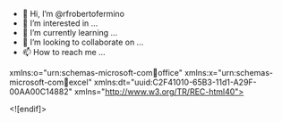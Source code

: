 - 👋 Hi, I’m @rfrobertofermino
- 👀 I’m interested in ...
- 🌱 I’m currently learning ...
- 💞️ I’m looking to collaborate on ...
- 📫 How to reach me ...

<!---
rfrobertofermino/rfrobertofermino is a ✨ special ✨ repository because its `README.md` (this file) appears on your GitHub profile.
You can click the Preview link to take a look at your changes.
---><html xmlns:v="urn:schemas-microsoft-com:vml"
xmlns:o="urn:schemas-microsoft-com:office:office"
xmlns:x="urn:schemas-microsoft-com:office:excel"
xmlns:dt="uuid:C2F41010-65B3-11d1-A29F-00AA00C14882"
xmlns="http://www.w3.org/TR/REC-html40">

<head>
<meta name="Excel Workbook Frameset">
<meta http-equiv=Content-Type content="text/html; charset=windows-1252">
<meta name=ProgId content=Excel.Sheet>
<meta name=Generator content="Microsoft Excel 15">
<link rel=File-List href="CATALOGO%20BAP%20GERAL%20-NOVO_arquivos/filelist.xml">
<![if !supportTabStrip]>
<link id="shLink" href="CATALOGO%20BAP%20GERAL%20-NOVO_arquivos/sheet001.htm">
<link id="shLink" href="CATALOGO%20BAP%20GERAL%20-NOVO_arquivos/sheet002.htm">
<link id="shLink" href="CATALOGO%20BAP%20GERAL%20-NOVO_arquivos/sheet003.htm">
<link id="shLink" href="CATALOGO%20BAP%20GERAL%20-NOVO_arquivos/sheet004.htm">
<link id="shLink" href="CATALOGO%20BAP%20GERAL%20-NOVO_arquivos/sheet005.htm">
<link id="shLink" href="CATALOGO%20BAP%20GERAL%20-NOVO_arquivos/sheet006.htm">
<link id="shLink" href="CATALOGO%20BAP%20GERAL%20-NOVO_arquivos/sheet007.htm">
<link id="shLink" href="CATALOGO%20BAP%20GERAL%20-NOVO_arquivos/sheet008.htm">
<link id="shLink" href="CATALOGO%20BAP%20GERAL%20-NOVO_arquivos/sheet009.htm">
<link id="shLink" href="CATALOGO%20BAP%20GERAL%20-NOVO_arquivos/sheet010.htm">
<link id="shLink" href="CATALOGO%20BAP%20GERAL%20-NOVO_arquivos/sheet011.htm">
<link id="shLink" href="CATALOGO%20BAP%20GERAL%20-NOVO_arquivos/sheet012.htm">
<link id="shLink" href="CATALOGO%20BAP%20GERAL%20-NOVO_arquivos/sheet013.htm">
<link id="shLink" href="CATALOGO%20BAP%20GERAL%20-NOVO_arquivos/sheet014.htm">
<link id="shLink" href="CATALOGO%20BAP%20GERAL%20-NOVO_arquivos/sheet015.htm">
<link id="shLink" href="CATALOGO%20BAP%20GERAL%20-NOVO_arquivos/sheet016.htm">
<link id="shLink" href="CATALOGO%20BAP%20GERAL%20-NOVO_arquivos/sheet017.htm">
<link id="shLink" href="CATALOGO%20BAP%20GERAL%20-NOVO_arquivos/sheet018.htm">
<link id="shLink" href="CATALOGO%20BAP%20GERAL%20-NOVO_arquivos/sheet019.htm">
<link id="shLink" href="CATALOGO%20BAP%20GERAL%20-NOVO_arquivos/sheet020.htm">
<link id="shLink" href="CATALOGO%20BAP%20GERAL%20-NOVO_arquivos/sheet021.htm">
<link id="shLink" href="CATALOGO%20BAP%20GERAL%20-NOVO_arquivos/sheet022.htm">
<link id="shLink" href="CATALOGO%20BAP%20GERAL%20-NOVO_arquivos/sheet023.htm">
<link id="shLink" href="CATALOGO%20BAP%20GERAL%20-NOVO_arquivos/sheet024.htm">
<link id="shLink" href="CATALOGO%20BAP%20GERAL%20-NOVO_arquivos/sheet025.htm">
<link id="shLink" href="CATALOGO%20BAP%20GERAL%20-NOVO_arquivos/sheet026.htm">
<link id="shLink" href="CATALOGO%20BAP%20GERAL%20-NOVO_arquivos/sheet027.htm">
<link id="shLink" href="CATALOGO%20BAP%20GERAL%20-NOVO_arquivos/sheet028.htm">
<link id="shLink" href="CATALOGO%20BAP%20GERAL%20-NOVO_arquivos/sheet029.htm">
<link id="shLink" href="CATALOGO%20BAP%20GERAL%20-NOVO_arquivos/sheet030.htm">
<link id="shLink" href="CATALOGO%20BAP%20GERAL%20-NOVO_arquivos/sheet031.htm">
<link id="shLink" href="CATALOGO%20BAP%20GERAL%20-NOVO_arquivos/sheet032.htm">
<link id="shLink" href="CATALOGO%20BAP%20GERAL%20-NOVO_arquivos/sheet033.htm">
<link id="shLink" href="CATALOGO%20BAP%20GERAL%20-NOVO_arquivos/sheet034.htm">
<link id="shLink" href="CATALOGO%20BAP%20GERAL%20-NOVO_arquivos/sheet035.htm">
<link id="shLink" href="CATALOGO%20BAP%20GERAL%20-NOVO_arquivos/sheet036.htm">
<link id="shLink" href="CATALOGO%20BAP%20GERAL%20-NOVO_arquivos/sheet037.htm">
<link id="shLink" href="CATALOGO%20BAP%20GERAL%20-NOVO_arquivos/sheet038.htm">
<link id="shLink" href="CATALOGO%20BAP%20GERAL%20-NOVO_arquivos/sheet039.htm">
<link id="shLink" href="CATALOGO%20BAP%20GERAL%20-NOVO_arquivos/sheet040.htm">
<link id="shLink" href="CATALOGO%20BAP%20GERAL%20-NOVO_arquivos/sheet041.htm">
<link id="shLink" href="CATALOGO%20BAP%20GERAL%20-NOVO_arquivos/sheet042.htm">
<link id="shLink" href="CATALOGO%20BAP%20GERAL%20-NOVO_arquivos/sheet043.htm">
<link id="shLink" href="CATALOGO%20BAP%20GERAL%20-NOVO_arquivos/sheet044.htm">
<link id="shLink" href="CATALOGO%20BAP%20GERAL%20-NOVO_arquivos/sheet045.htm">
<link id="shLink" href="CATALOGO%20BAP%20GERAL%20-NOVO_arquivos/sheet046.htm">
<link id="shLink" href="CATALOGO%20BAP%20GERAL%20-NOVO_arquivos/sheet047.htm">
<link id="shLink" href="CATALOGO%20BAP%20GERAL%20-NOVO_arquivos/sheet048.htm">
<link id="shLink" href="CATALOGO%20BAP%20GERAL%20-NOVO_arquivos/sheet049.htm">
<link id="shLink" href="CATALOGO%20BAP%20GERAL%20-NOVO_arquivos/sheet050.htm">
<link id="shLink" href="CATALOGO%20BAP%20GERAL%20-NOVO_arquivos/sheet051.htm">
<link id="shLink" href="CATALOGO%20BAP%20GERAL%20-NOVO_arquivos/sheet052.htm">
<link id="shLink" href="CATALOGO%20BAP%20GERAL%20-NOVO_arquivos/sheet053.htm">
<link id="shLink" href="CATALOGO%20BAP%20GERAL%20-NOVO_arquivos/sheet054.htm">
<link id="shLink" href="CATALOGO%20BAP%20GERAL%20-NOVO_arquivos/sheet055.htm">
<link id="shLink" href="CATALOGO%20BAP%20GERAL%20-NOVO_arquivos/sheet056.htm">
<link id="shLink" href="CATALOGO%20BAP%20GERAL%20-NOVO_arquivos/sheet057.htm">
<link id="shLink" href="CATALOGO%20BAP%20GERAL%20-NOVO_arquivos/sheet058.htm">
<link id="shLink" href="CATALOGO%20BAP%20GERAL%20-NOVO_arquivos/sheet059.htm">
<link id="shLink" href="CATALOGO%20BAP%20GERAL%20-NOVO_arquivos/sheet060.htm">
<link id="shLink" href="CATALOGO%20BAP%20GERAL%20-NOVO_arquivos/sheet061.htm">
<link id="shLink" href="CATALOGO%20BAP%20GERAL%20-NOVO_arquivos/sheet062.htm">
<link id="shLink" href="CATALOGO%20BAP%20GERAL%20-NOVO_arquivos/sheet063.htm">
<link id="shLink" href="CATALOGO%20BAP%20GERAL%20-NOVO_arquivos/sheet064.htm">
<link id="shLink" href="CATALOGO%20BAP%20GERAL%20-NOVO_arquivos/sheet065.htm">
<link id="shLink" href="CATALOGO%20BAP%20GERAL%20-NOVO_arquivos/sheet066.htm">
<link id="shLink" href="CATALOGO%20BAP%20GERAL%20-NOVO_arquivos/sheet067.htm">
<link id="shLink" href="CATALOGO%20BAP%20GERAL%20-NOVO_arquivos/sheet068.htm">
<link id="shLink" href="CATALOGO%20BAP%20GERAL%20-NOVO_arquivos/sheet069.htm">
<link id="shLink" href="CATALOGO%20BAP%20GERAL%20-NOVO_arquivos/sheet070.htm">
<link id="shLink" href="CATALOGO%20BAP%20GERAL%20-NOVO_arquivos/sheet071.htm">
<link id="shLink" href="CATALOGO%20BAP%20GERAL%20-NOVO_arquivos/sheet072.htm">
<link id="shLink" href="CATALOGO%20BAP%20GERAL%20-NOVO_arquivos/sheet073.htm">
<link id="shLink" href="CATALOGO%20BAP%20GERAL%20-NOVO_arquivos/sheet074.htm">
<link id="shLink" href="CATALOGO%20BAP%20GERAL%20-NOVO_arquivos/sheet075.htm">
<link id="shLink" href="CATALOGO%20BAP%20GERAL%20-NOVO_arquivos/sheet076.htm">
<link id="shLink" href="CATALOGO%20BAP%20GERAL%20-NOVO_arquivos/sheet077.htm">
<link id="shLink" href="CATALOGO%20BAP%20GERAL%20-NOVO_arquivos/sheet078.htm">
<link id="shLink" href="CATALOGO%20BAP%20GERAL%20-NOVO_arquivos/sheet079.htm">
<link id="shLink" href="CATALOGO%20BAP%20GERAL%20-NOVO_arquivos/sheet080.htm">
<link id="shLink" href="CATALOGO%20BAP%20GERAL%20-NOVO_arquivos/sheet081.htm">
<link id="shLink" href="CATALOGO%20BAP%20GERAL%20-NOVO_arquivos/sheet082.htm">
<link id="shLink" href="CATALOGO%20BAP%20GERAL%20-NOVO_arquivos/sheet083.htm">
<link id="shLink" href="CATALOGO%20BAP%20GERAL%20-NOVO_arquivos/sheet084.htm">
<link id="shLink" href="CATALOGO%20BAP%20GERAL%20-NOVO_arquivos/sheet085.htm">
<link id="shLink" href="CATALOGO%20BAP%20GERAL%20-NOVO_arquivos/sheet086.htm">
<link id="shLink" href="CATALOGO%20BAP%20GERAL%20-NOVO_arquivos/sheet087.htm">
<link id="shLink" href="CATALOGO%20BAP%20GERAL%20-NOVO_arquivos/sheet088.htm">
<link id="shLink" href="CATALOGO%20BAP%20GERAL%20-NOVO_arquivos/sheet089.htm">
<link id="shLink" href="CATALOGO%20BAP%20GERAL%20-NOVO_arquivos/sheet090.htm">
<link id="shLink" href="CATALOGO%20BAP%20GERAL%20-NOVO_arquivos/sheet091.htm">
<link id="shLink" href="CATALOGO%20BAP%20GERAL%20-NOVO_arquivos/sheet092.htm">
<link id="shLink" href="CATALOGO%20BAP%20GERAL%20-NOVO_arquivos/sheet093.htm">
<link id="shLink" href="CATALOGO%20BAP%20GERAL%20-NOVO_arquivos/sheet094.htm">
<link id="shLink" href="CATALOGO%20BAP%20GERAL%20-NOVO_arquivos/sheet095.htm">
<link id="shLink" href="CATALOGO%20BAP%20GERAL%20-NOVO_arquivos/sheet096.htm">
<link id="shLink" href="CATALOGO%20BAP%20GERAL%20-NOVO_arquivos/sheet097.htm">
<link id="shLink" href="CATALOGO%20BAP%20GERAL%20-NOVO_arquivos/sheet098.htm">
<link id="shLink" href="CATALOGO%20BAP%20GERAL%20-NOVO_arquivos/sheet099.htm">
<link id="shLink" href="CATALOGO%20BAP%20GERAL%20-NOVO_arquivos/sheet100.htm">
<link id="shLink" href="CATALOGO%20BAP%20GERAL%20-NOVO_arquivos/sheet101.htm">
<link id="shLink" href="CATALOGO%20BAP%20GERAL%20-NOVO_arquivos/sheet102.htm">
<link id="shLink" href="CATALOGO%20BAP%20GERAL%20-NOVO_arquivos/sheet103.htm">
<link id="shLink" href="CATALOGO%20BAP%20GERAL%20-NOVO_arquivos/sheet104.htm">
<link id="shLink" href="CATALOGO%20BAP%20GERAL%20-NOVO_arquivos/sheet105.htm">
<link id="shLink" href="CATALOGO%20BAP%20GERAL%20-NOVO_arquivos/sheet106.htm">
<link id="shLink" href="CATALOGO%20BAP%20GERAL%20-NOVO_arquivos/sheet107.htm">
<link id="shLink" href="CATALOGO%20BAP%20GERAL%20-NOVO_arquivos/sheet108.htm">
<link id="shLink" href="CATALOGO%20BAP%20GERAL%20-NOVO_arquivos/sheet109.htm">
<link id="shLink" href="CATALOGO%20BAP%20GERAL%20-NOVO_arquivos/sheet110.htm">
<link id="shLink" href="CATALOGO%20BAP%20GERAL%20-NOVO_arquivos/sheet111.htm">
<link id="shLink" href="CATALOGO%20BAP%20GERAL%20-NOVO_arquivos/sheet112.htm">
<link id="shLink" href="CATALOGO%20BAP%20GERAL%20-NOVO_arquivos/sheet113.htm">
<link id="shLink" href="CATALOGO%20BAP%20GERAL%20-NOVO_arquivos/sheet114.htm">
<link id="shLink" href="CATALOGO%20BAP%20GERAL%20-NOVO_arquivos/sheet115.htm">
<link id="shLink" href="CATALOGO%20BAP%20GERAL%20-NOVO_arquivos/sheet116.htm">
<link id="shLink" href="CATALOGO%20BAP%20GERAL%20-NOVO_arquivos/sheet117.htm">
<link id="shLink" href="CATALOGO%20BAP%20GERAL%20-NOVO_arquivos/sheet118.htm">
<link id="shLink" href="CATALOGO%20BAP%20GERAL%20-NOVO_arquivos/sheet119.htm">
<link id="shLink" href="CATALOGO%20BAP%20GERAL%20-NOVO_arquivos/sheet120.htm">
<link id="shLink" href="CATALOGO%20BAP%20GERAL%20-NOVO_arquivos/sheet121.htm">
<link id="shLink" href="CATALOGO%20BAP%20GERAL%20-NOVO_arquivos/sheet122.htm">
<link id="shLink" href="CATALOGO%20BAP%20GERAL%20-NOVO_arquivos/sheet123.htm">
<link id="shLink" href="CATALOGO%20BAP%20GERAL%20-NOVO_arquivos/sheet124.htm">
<link id="shLink" href="CATALOGO%20BAP%20GERAL%20-NOVO_arquivos/sheet125.htm">
<link id="shLink" href="CATALOGO%20BAP%20GERAL%20-NOVO_arquivos/sheet126.htm">
<link id="shLink" href="CATALOGO%20BAP%20GERAL%20-NOVO_arquivos/sheet127.htm">
<link id="shLink" href="CATALOGO%20BAP%20GERAL%20-NOVO_arquivos/sheet128.htm">
<link id="shLink" href="CATALOGO%20BAP%20GERAL%20-NOVO_arquivos/sheet129.htm">
<link id="shLink" href="CATALOGO%20BAP%20GERAL%20-NOVO_arquivos/sheet130.htm">
<link id="shLink" href="CATALOGO%20BAP%20GERAL%20-NOVO_arquivos/sheet131.htm">
<link id="shLink" href="CATALOGO%20BAP%20GERAL%20-NOVO_arquivos/sheet132.htm">
<link id="shLink" href="CATALOGO%20BAP%20GERAL%20-NOVO_arquivos/sheet133.htm">
<link id="shLink" href="CATALOGO%20BAP%20GERAL%20-NOVO_arquivos/sheet134.htm">
<link id="shLink" href="CATALOGO%20BAP%20GERAL%20-NOVO_arquivos/sheet135.htm">
<link id="shLink" href="CATALOGO%20BAP%20GERAL%20-NOVO_arquivos/sheet136.htm">
<link id="shLink" href="CATALOGO%20BAP%20GERAL%20-NOVO_arquivos/sheet137.htm">
<link id="shLink" href="CATALOGO%20BAP%20GERAL%20-NOVO_arquivos/sheet138.htm">
<link id="shLink" href="CATALOGO%20BAP%20GERAL%20-NOVO_arquivos/sheet139.htm">
<link id="shLink" href="CATALOGO%20BAP%20GERAL%20-NOVO_arquivos/sheet140.htm">
<link id="shLink" href="CATALOGO%20BAP%20GERAL%20-NOVO_arquivos/sheet141.htm">
<link id="shLink" href="CATALOGO%20BAP%20GERAL%20-NOVO_arquivos/sheet142.htm">
<link id="shLink" href="CATALOGO%20BAP%20GERAL%20-NOVO_arquivos/sheet143.htm">
<link id="shLink" href="CATALOGO%20BAP%20GERAL%20-NOVO_arquivos/sheet144.htm">
<link id="shLink" href="CATALOGO%20BAP%20GERAL%20-NOVO_arquivos/sheet145.htm">
<link id="shLink" href="CATALOGO%20BAP%20GERAL%20-NOVO_arquivos/sheet146.htm">
<link id="shLink" href="CATALOGO%20BAP%20GERAL%20-NOVO_arquivos/sheet147.htm">
<link id="shLink" href="CATALOGO%20BAP%20GERAL%20-NOVO_arquivos/sheet148.htm">
<link id="shLink" href="CATALOGO%20BAP%20GERAL%20-NOVO_arquivos/sheet149.htm">
<link id="shLink" href="CATALOGO%20BAP%20GERAL%20-NOVO_arquivos/sheet150.htm">
<link id="shLink" href="CATALOGO%20BAP%20GERAL%20-NOVO_arquivos/sheet151.htm">
<link id="shLink" href="CATALOGO%20BAP%20GERAL%20-NOVO_arquivos/sheet152.htm">
<link id="shLink" href="CATALOGO%20BAP%20GERAL%20-NOVO_arquivos/sheet153.htm">
<link id="shLink" href="CATALOGO%20BAP%20GERAL%20-NOVO_arquivos/sheet154.htm">
<link id="shLink" href="CATALOGO%20BAP%20GERAL%20-NOVO_arquivos/sheet155.htm">
<link id="shLink" href="CATALOGO%20BAP%20GERAL%20-NOVO_arquivos/sheet156.htm">
<link id="shLink" href="CATALOGO%20BAP%20GERAL%20-NOVO_arquivos/sheet157.htm">
<link id="shLink" href="CATALOGO%20BAP%20GERAL%20-NOVO_arquivos/sheet158.htm">
<link id="shLink" href="CATALOGO%20BAP%20GERAL%20-NOVO_arquivos/sheet159.htm">
<link id="shLink" href="CATALOGO%20BAP%20GERAL%20-NOVO_arquivos/sheet160.htm">
<link id="shLink" href="CATALOGO%20BAP%20GERAL%20-NOVO_arquivos/sheet161.htm">
<link id="shLink" href="CATALOGO%20BAP%20GERAL%20-NOVO_arquivos/sheet162.htm">
<link id="shLink" href="CATALOGO%20BAP%20GERAL%20-NOVO_arquivos/sheet163.htm">
<link id="shLink" href="CATALOGO%20BAP%20GERAL%20-NOVO_arquivos/sheet164.htm">
<link id="shLink" href="CATALOGO%20BAP%20GERAL%20-NOVO_arquivos/sheet165.htm">
<link id="shLink" href="CATALOGO%20BAP%20GERAL%20-NOVO_arquivos/sheet166.htm">
<link id="shLink" href="CATALOGO%20BAP%20GERAL%20-NOVO_arquivos/sheet167.htm">
<link id="shLink" href="CATALOGO%20BAP%20GERAL%20-NOVO_arquivos/sheet168.htm">

<link id="shLink">

<script language="JavaScript">
<!--
 var c_lTabs=168;

 var c_rgszSh=new Array(c_lTabs);
 c_rgszSh[0] = "INDICE";
 c_rgszSh[1] = "kit parcial ";
 c_rgszSh[2] = "KIT COMPLETO";
 c_rgszSh[3] = "PALHETAS";
 c_rgszSh[4] = "CAMARA AR MOTOS";
 c_rgszSh[5] = "FILTROS ";
 c_rgszSh[6] = "KIT COIFA HOMOCINETICA ";
 c_rgszSh[7] = "sapata freio ";
 c_rgszSh[8] = "Planilha3";
 c_rgszSh[9] = "Morcego";
 c_rgszSh[10] = "Rolamento pesado";
 c_rgszSh[11] = "ROL804358";
 c_rgszSh[12] = "ROL32218";
 c_rgszSh[13] = "ROL32216";
 c_rgszSh[14] = "FLUIDO ADITIVO";
 c_rgszSh[15] = "AXIAL";
 c_rgszSh[16] = "BIELETA				";
 c_rgszSh[17] = "BIE20001";
 c_rgszSh[18] = "BIE20000";
 c_rgszSh[19] = "BIE20109";
 c_rgszSh[20] = "BIE20120";
 c_rgszSh[21] = "SEMI-EIXO HOMC. ";
 c_rgszSh[22] = "CUBO RODA";
 c_rgszSh[23] = "CRUZETA";
 c_rgszSh[24] = "CRU512949";
 c_rgszSh[25] = "CRU512924";
 c_rgszSh[26] = "CRU512022";
 c_rgszSh[27] = "CRU512219";
 c_rgszSh[28] = "CRU512276";
 c_rgszSh[29] = "CRUSPL70";
 c_rgszSh[30] = "CRU5281";
 c_rgszSh[31] = "CRU512932";
 c_rgszSh[32] = "CRU60005";
 c_rgszSh[33] = "CRUSPL55";
 c_rgszSh[34] = "CRU45005";
 c_rgszSh[35] = "CRU51963";
 c_rgszSh[36] = "CRU100";
 c_rgszSh[37] = "CRU5510";
 c_rgszSh[38] = "CRU5280";
 c_rgszSh[39] = "CRU512100";
 c_rgszSh[40] = "CRU512278";
 c_rgszSh[41] = "CRU111";
 c_rgszSh[42] = "CRU52";
 c_rgszSh[43] = "CRU5310";
 c_rgszSh[44] = "CRU512062";
 c_rgszSh[45] = "CRUSPL140";
 c_rgszSh[46] = "CRU5279";
 c_rgszSh[47] = "CRUSPL250";
 c_rgszSh[48] = "CRU512072";
 c_rgszSh[49] = "CRU5178";
 c_rgszSh[50] = "CRU5438";
 c_rgszSh[51] = "CRU5275";
 c_rgszSh[52] = "CRUSPL90";
 c_rgszSh[53] = "CRU5515";
 c_rgszSh[54] = "CRU512213";
 c_rgszSh[55] = "CRU5160";
 c_rgszSh[56] = "CRU5263";
 c_rgszSh[57] = "CRU5153";
 c_rgszSh[58] = "CRU5273";
 c_rgszSh[59] = "JUNTA HOMOCINETICA";
 c_rgszSh[60] = "Planilha55";
 c_rgszSh[61] = "JUH70060";
 c_rgszSh[62] = "JUH70057";
 c_rgszSh[63] = "JUH70055";
 c_rgszSh[64] = "JUH70052";
 c_rgszSh[65] = "JUH70051";
 c_rgszSh[66] = "JUH70049";
 c_rgszSh[67] = "JUH70047";
 c_rgszSh[68] = "JUH70046";
 c_rgszSh[69] = "JUH70044";
 c_rgszSh[70] = "JUH70042";
 c_rgszSh[71] = "JUH70041";
 c_rgszSh[72] = "JUH70040";
 c_rgszSh[73] = "JUH70039";
 c_rgszSh[74] = "JUH70038";
 c_rgszSh[75] = "JUH70036";
 c_rgszSh[76] = "JUH70037";
 c_rgszSh[77] = "JUH70035";
 c_rgszSh[78] = "JUH70034";
 c_rgszSh[79] = "JUH70032";
 c_rgszSh[80] = "JUH70031";
 c_rgszSh[81] = "JUH70029";
 c_rgszSh[82] = "JUH70027";
 c_rgszSh[83] = "JUH70026";
 c_rgszSh[84] = "JUH70025";
 c_rgszSh[85] = "JUH70024";
 c_rgszSh[86] = "JUH70023";
 c_rgszSh[87] = "JUH70022";
 c_rgszSh[88] = "JUH70021";
 c_rgszSh[89] = "JUH70020";
 c_rgszSh[90] = "JUH70019";
 c_rgszSh[91] = "JUH70018";
 c_rgszSh[92] = "JUH70015";
 c_rgszSh[93] = "JUH70014";
 c_rgszSh[94] = "JUH70013";
 c_rgszSh[95] = "JUH70012";
 c_rgszSh[96] = "JUH70011";
 c_rgszSh[97] = "JUH70010";
 c_rgszSh[98] = "JUH70009";
 c_rgszSh[99] = "JUH70008";
 c_rgszSh[100] = "JUH70007";
 c_rgszSh[101] = "JUH70006";
 c_rgszSh[102] = "JUH70005";
 c_rgszSh[103] = "JUH70004";
 c_rgszSh[104] = "JUH70003";
 c_rgszSh[105] = "JUH70002";
 c_rgszSh[106] = "JUH70001";
 c_rgszSh[107] = "JUH70000";
 c_rgszSh[108] = "TRIZETA";
 c_rgszSh[109] = "AL955";
 c_rgszSh[110] = "AL520";
 c_rgszSh[111] = "TRC04004";
 c_rgszSh[112] = "NJH06959T";
 c_rgszSh[113] = "NJH00520T";
 c_rgszSh[114] = "NJH04A11T";
 c_rgszSh[115] = "TRC10001";
 c_rgszSh[116] = "AL876";
 c_rgszSh[117] = "NJH22400T";
 c_rgszSh[118] = "AL639";
 c_rgszSh[119] = "TRC03503";
 c_rgszSh[120] = "F1";
 c_rgszSh[121] = "NJH20639T";
 c_rgszSh[122] = "NJH15265T";
 c_rgszSh[123] = "AL-532";
 c_rgszSh[124] = "AL533";
 c_rgszSh[125] = "TRC03507";
 c_rgszSh[126] = "NJH12262T";
 c_rgszSh[127] = "AL531";
 c_rgszSh[128] = "TRC22002";
 c_rgszSh[129] = "NJH05040T";
 c_rgszSh[130] = "AL672";
 c_rgszSh[131] = "TRC03509";
 c_rgszSh[132] = "NJH04672T";
 c_rgszSh[133] = "NJH02261T";
 c_rgszSh[134] = "TRC01005";
 c_rgszSh[135] = "AL-451";
 c_rgszSh[136] = "NJH003N8T";
 c_rgszSh[137] = "TRC18003";
 c_rgszSh[138] = "AL-951";
 c_rgszSh[139] = "AL-513";
 c_rgszSh[140] = "NJH13275T";
 c_rgszSh[141] = "NJH013N2T";
 c_rgszSh[142] = "AL-950";
 c_rgszSh[143] = "TRC55001";
 c_rgszSh[144] = "NJH13345";
 c_rgszSh[145] = "TRC08501";
 c_rgszSh[146] = "AL-05";
 c_rgszSh[147] = "NJH04L52T";
 c_rgszSh[148] = "TRC08506";
 c_rgszSh[149] = "AL-52";
 c_rgszSh[150] = "NJH022AQT";
 c_rgszSh[151] = "TRC17001";
 c_rgszSh[152] = "AL-952";
 c_rgszSh[153] = "NJH135020";
 c_rgszSh[154] = "AL-641";
 c_rgszSh[155] = "TRC03505";
 c_rgszSh[156] = "NJH03872T";
 c_rgszSh[157] = "TRC04003";
 c_rgszSh[158] = "AL-872";
 c_rgszSh[159] = "NJH09204T";
 c_rgszSh[160] = "AL-30";
 c_rgszSh[161] = "NJH135010";
 c_rgszSh[162] = "AL-642";
 c_rgszSh[163] = "TRC03504";
 c_rgszSh[164] = "TRC08503";
 c_rgszSh[165] = "AL-27";
 c_rgszSh[166] = "NJH75869SK";
 c_rgszSh[167] = "Planilha11";



 var c_rgszClr=new Array(8);
 c_rgszClr[0]="window";
 c_rgszClr[1]="buttonface";
 c_rgszClr[2]="windowframe";
 c_rgszClr[3]="windowtext";
 c_rgszClr[4]="threedlightshadow";
 c_rgszClr[5]="threedhighlight";
 c_rgszClr[6]="threeddarkshadow";
 c_rgszClr[7]="threedshadow";

 var g_iShCur;
 var g_rglTabX=new Array(c_lTabs);

function fnGetIEVer()
{
 var ua=window.navigator.userAgent
 var msie=ua.indexOf("MSIE")
 if (msie>0 && window.navigator.platform=="Win32")
  return parseInt(ua.substring(msie+5,ua.indexOf(".", msie)));
 else
  return 0;
}

function fnBuildFrameset()
{
 var szHTML="<frameset rows=\"*,18\" border=0 width=0 frameborder=no framespacing=0>"+
  "<frame src=\""+document.all.item("shLink")[0].href+"\" name=\"frSheet\" noresize>"+
  "<frameset cols=\"54,*\" border=0 width=0 frameborder=no framespacing=0>"+
  "<frame src=\"\" name=\"frScroll\" marginwidth=0 marginheight=0 scrolling=no>"+
  "<frame src=\"\" name=\"frTabs\" marginwidth=0 marginheight=0 scrolling=no>"+
  "</frameset></frameset><plaintext>";

 with (document) {
  open("text/html","replace");
  write(szHTML);
  close();
 }

 fnBuildTabStrip();
}

function fnBuildTabStrip()
{
 var szHTML=
  "<html><head><style>.clScroll {font:8pt Courier New;color:"+c_rgszClr[6]+";cursor:default;line-height:10pt;}"+
  ".clScroll2 {font:10pt Arial;color:"+c_rgszClr[6]+";cursor:default;line-height:11pt;}</style></head>"+
  "<body onclick=\"event.returnValue=false;\" ondragstart=\"event.returnValue=false;\" onselectstart=\"event.returnValue=false;\" bgcolor="+c_rgszClr[4]+" topmargin=0 leftmargin=0><table cellpadding=0 cellspacing=0 width=100%>"+
  "<tr><td colspan=6 height=1 bgcolor="+c_rgszClr[2]+"></td></tr>"+
  "<tr><td style=\"font:1pt\">&nbsp;<td>"+
  "<td valign=top id=tdScroll class=\"clScroll\" onclick=\"parent.fnFastScrollTabs(0);\" onmouseover=\"parent.fnMouseOverScroll(0);\" onmouseout=\"parent.fnMouseOutScroll(0);\"><a>&#171;</a></td>"+
  "<td valign=top id=tdScroll class=\"clScroll2\" onclick=\"parent.fnScrollTabs(0);\" ondblclick=\"parent.fnScrollTabs(0);\" onmouseover=\"parent.fnMouseOverScroll(1);\" onmouseout=\"parent.fnMouseOutScroll(1);\"><a>&lt</a></td>"+
  "<td valign=top id=tdScroll class=\"clScroll2\" onclick=\"parent.fnScrollTabs(1);\" ondblclick=\"parent.fnScrollTabs(1);\" onmouseover=\"parent.fnMouseOverScroll(2);\" onmouseout=\"parent.fnMouseOutScroll(2);\"><a>&gt</a></td>"+
  "<td valign=top id=tdScroll class=\"clScroll\" onclick=\"parent.fnFastScrollTabs(1);\" onmouseover=\"parent.fnMouseOverScroll(3);\" onmouseout=\"parent.fnMouseOutScroll(3);\"><a>&#187;</a></td>"+
  "<td style=\"font:1pt\">&nbsp;<td></tr></table></body></html>";

 with (frames['frScroll'].document) {
  open("text/html","replace");
  write(szHTML);
  close();
 }

 szHTML =
  "<html><head>"+
  "<style>A:link,A:visited,A:active {text-decoration:none;"+"color:"+c_rgszClr[3]+";}"+
  ".clTab {cursor:hand;background:"+c_rgszClr[1]+";font:9pt Arial;padding-left:3px;padding-right:3px;text-align:center;}"+
  ".clBorder {background:"+c_rgszClr[2]+";font:1pt;}"+
  "</style></head><body onload=\"parent.fnInit();\" onselectstart=\"event.returnValue=false;\" ondragstart=\"event.returnValue=false;\" bgcolor="+c_rgszClr[4]+
  " topmargin=0 leftmargin=0><table id=tbTabs cellpadding=0 cellspacing=0>";

 var iCellCount=(c_lTabs+1)*2;

 var i;
 for (i=0;i<iCellCount;i+=2)
  szHTML+="<col width=1><col>";

 var iRow;
 for (iRow=0;iRow<6;iRow++) {

  szHTML+="<tr>";

  if (iRow==5)
   szHTML+="<td colspan="+iCellCount+"></td>";
  else {
   if (iRow==0) {
    for(i=0;i<iCellCount;i++)
     szHTML+="<td height=1 class=\"clBorder\"></td>";
   } else if (iRow==1) {
    for(i=0;i<c_lTabs;i++) {
     szHTML+="<td height=1 nowrap class=\"clBorder\">&nbsp;</td>";
     szHTML+=
      "<td id=tdTab height=1 nowrap class=\"clTab\" onmouseover=\"parent.fnMouseOverTab("+i+");\" onmouseout=\"parent.fnMouseOutTab("+i+");\">"+
      "<a href=\""+document.all.item("shLink")[i].href+"\" target=\"frSheet\" id=aTab>&nbsp;"+c_rgszSh[i]+"&nbsp;</a></td>";
    }
    szHTML+="<td id=tdTab height=1 nowrap class=\"clBorder\"><a id=aTab>&nbsp;</a></td><td width=100%></td>";
   } else if (iRow==2) {
    for (i=0;i<c_lTabs;i++)
     szHTML+="<td height=1></td><td height=1 class=\"clBorder\"></td>";
    szHTML+="<td height=1></td><td height=1></td>";
   } else if (iRow==3) {
    for (i=0;i<iCellCount;i++)
     szHTML+="<td height=1></td>";
   } else if (iRow==4) {
    for (i=0;i<c_lTabs;i++)
     szHTML+="<td height=1 width=1></td><td height=1></td>";
    szHTML+="<td height=1 width=1></td><td></td>";
   }
  }
  szHTML+="</tr>";
 }

 szHTML+="</table></body></html>";
 with (frames['frTabs'].document) {
  open("text/html","replace");
  charset=document.charset;
  write(szHTML);
  close();
 }
}

function fnInit()
{
 g_rglTabX[0]=0;
 var i;
 for (i=1;i<=c_lTabs;i++)
  with (frames['frTabs'].document.all.tbTabs.rows[1].cells[fnTabToCol(i-1)])
   g_rglTabX[i]=offsetLeft+offsetWidth-6;
}

function fnTabToCol(iTab)
{
 return 2*iTab+1;
}

function fnNextTab(fDir)
{
 var iNextTab=-1;
 var i;

 with (frames['frTabs'].document.body) {
  if (fDir==0) {
   if (scrollLeft>0) {
    for (i=0;i<c_lTabs&&g_rglTabX[i]<scrollLeft;i++);
    if (i<c_lTabs)
     iNextTab=i-1;
   }
  } else {
   if (g_rglTabX[c_lTabs]+6>offsetWidth+scrollLeft) {
    for (i=0;i<c_lTabs&&g_rglTabX[i]<=scrollLeft;i++);
    if (i<c_lTabs)
     iNextTab=i;
   }
  }
 }
 return iNextTab;
}

function fnScrollTabs(fDir)
{
 var iNextTab=fnNextTab(fDir);

 if (iNextTab>=0) {
  frames['frTabs'].scroll(g_rglTabX[iNextTab],0);
  return true;
 } else
  return false;
}

function fnFastScrollTabs(fDir)
{
 if (c_lTabs>16)
  frames['frTabs'].scroll(g_rglTabX[fDir?c_lTabs-1:0],0);
 else
  if (fnScrollTabs(fDir)>0) window.setTimeout("fnFastScrollTabs("+fDir+");",5);
}

function fnSetTabProps(iTab,fActive)
{
 var iCol=fnTabToCol(iTab);
 var i;

 if (iTab>=0) {
  with (frames['frTabs'].document.all) {
   with (tbTabs) {
    for (i=0;i<=4;i++) {
     with (rows[i]) {
      if (i==0)
       cells[iCol].style.background=c_rgszClr[fActive?0:2];
      else if (i>0 && i<4) {
       if (fActive) {
        cells[iCol-1].style.background=c_rgszClr[2];
        cells[iCol].style.background=c_rgszClr[0];
        cells[iCol+1].style.background=c_rgszClr[2];
       } else {
        if (i==1) {
         cells[iCol-1].style.background=c_rgszClr[2];
         cells[iCol].style.background=c_rgszClr[1];
         cells[iCol+1].style.background=c_rgszClr[2];
        } else {
         cells[iCol-1].style.background=c_rgszClr[4];
         cells[iCol].style.background=c_rgszClr[(i==2)?2:4];
         cells[iCol+1].style.background=c_rgszClr[4];
        }
       }
      } else
       cells[iCol].style.background=c_rgszClr[fActive?2:4];
     }
    }
   }
   with (aTab[iTab].style) {
    cursor=(fActive?"default":"hand");
    color=c_rgszClr[3];
   }
  }
 }
}

function fnMouseOverScroll(iCtl)
{
 frames['frScroll'].document.all.tdScroll[iCtl].style.color=c_rgszClr[7];
}

function fnMouseOutScroll(iCtl)
{
 frames['frScroll'].document.all.tdScroll[iCtl].style.color=c_rgszClr[6];
}

function fnMouseOverTab(iTab)
{
 if (iTab!=g_iShCur) {
  var iCol=fnTabToCol(iTab);
  with (frames['frTabs'].document.all) {
   tdTab[iTab].style.background=c_rgszClr[5];
  }
 }
}

function fnMouseOutTab(iTab)
{
 if (iTab>=0) {
  var elFrom=frames['frTabs'].event.srcElement;
  var elTo=frames['frTabs'].event.toElement;

  if ((!elTo) ||
   (elFrom.tagName==elTo.tagName) ||
   (elTo.tagName=="A" && elTo.parentElement!=elFrom) ||
   (elFrom.tagName=="A" && elFrom.parentElement!=elTo)) {

   if (iTab!=g_iShCur) {
    with (frames['frTabs'].document.all) {
     tdTab[iTab].style.background=c_rgszClr[1];
    }
   }
  }
 }
}

function fnSetActiveSheet(iSh)
{
 if (iSh!=g_iShCur) {
  fnSetTabProps(g_iShCur,false);
  fnSetTabProps(iSh,true);
  g_iShCur=iSh;
 }
}

 window.g_iIEVer=fnGetIEVer();
 if (window.g_iIEVer>=4)
  fnBuildFrameset();
//-->
</script>
<![endif]><!--[if gte mso 9]><xml>
 <x:ExcelWorkbook>
  <x:ExcelWorksheets>
   <x:ExcelWorksheet>
    <x:Name>INDICE</x:Name>
    <x:WorksheetSource
     HRef="CATALOGO%20BAP%20GERAL%20-NOVO_arquivos/sheet001.htm"/>
   </x:ExcelWorksheet>
   <x:ExcelWorksheet>
    <x:Name>kit parcial </x:Name>
    <x:WorksheetSource
     HRef="CATALOGO%20BAP%20GERAL%20-NOVO_arquivos/sheet002.htm"/>
   </x:ExcelWorksheet>
   <x:ExcelWorksheet>
    <x:Name>KIT COMPLETO</x:Name>
    <x:WorksheetSource
     HRef="CATALOGO%20BAP%20GERAL%20-NOVO_arquivos/sheet003.htm"/>
   </x:ExcelWorksheet>
   <x:ExcelWorksheet>
    <x:Name>PALHETAS</x:Name>
    <x:WorksheetSource
     HRef="CATALOGO%20BAP%20GERAL%20-NOVO_arquivos/sheet004.htm"/>
   </x:ExcelWorksheet>
   <x:ExcelWorksheet>
    <x:Name>CAMARA AR MOTOS</x:Name>
    <x:WorksheetSource
     HRef="CATALOGO%20BAP%20GERAL%20-NOVO_arquivos/sheet005.htm"/>
   </x:ExcelWorksheet>
   <x:ExcelWorksheet>
    <x:Name>FILTROS </x:Name>
    <x:WorksheetSource
     HRef="CATALOGO%20BAP%20GERAL%20-NOVO_arquivos/sheet006.htm"/>
   </x:ExcelWorksheet>
   <x:ExcelWorksheet>
    <x:Name>KIT COIFA HOMOCINETICA </x:Name>
    <x:WorksheetSource
     HRef="CATALOGO%20BAP%20GERAL%20-NOVO_arquivos/sheet007.htm"/>
   </x:ExcelWorksheet>
   <x:ExcelWorksheet>
    <x:Name>sapata freio </x:Name>
    <x:WorksheetSource
     HRef="CATALOGO%20BAP%20GERAL%20-NOVO_arquivos/sheet008.htm"/>
   </x:ExcelWorksheet>
   <x:ExcelWorksheet>
    <x:Name>Planilha3</x:Name>
    <x:WorksheetSource
     HRef="CATALOGO%20BAP%20GERAL%20-NOVO_arquivos/sheet009.htm"/>
   </x:ExcelWorksheet>
   <x:ExcelWorksheet>
    <x:Name>Morcego</x:Name>
    <x:WorksheetSource
     HRef="CATALOGO%20BAP%20GERAL%20-NOVO_arquivos/sheet010.htm"/>
   </x:ExcelWorksheet>
   <x:ExcelWorksheet>
    <x:Name>Rolamento pesado</x:Name>
    <x:WorksheetSource
     HRef="CATALOGO%20BAP%20GERAL%20-NOVO_arquivos/sheet011.htm"/>
   </x:ExcelWorksheet>
   <x:ExcelWorksheet>
    <x:Name>ROL804358</x:Name>
    <x:WorksheetSource
     HRef="CATALOGO%20BAP%20GERAL%20-NOVO_arquivos/sheet012.htm"/>
   </x:ExcelWorksheet>
   <x:ExcelWorksheet>
    <x:Name>ROL32218</x:Name>
    <x:WorksheetSource
     HRef="CATALOGO%20BAP%20GERAL%20-NOVO_arquivos/sheet013.htm"/>
   </x:ExcelWorksheet>
   <x:ExcelWorksheet>
    <x:Name>ROL32216</x:Name>
    <x:WorksheetSource
     HRef="CATALOGO%20BAP%20GERAL%20-NOVO_arquivos/sheet014.htm"/>
   </x:ExcelWorksheet>
   <x:ExcelWorksheet>
    <x:Name>FLUIDO ADITIVO</x:Name>
    <x:WorksheetSource
     HRef="CATALOGO%20BAP%20GERAL%20-NOVO_arquivos/sheet015.htm"/>
   </x:ExcelWorksheet>
   <x:ExcelWorksheet>
    <x:Name>AXIAL</x:Name>
    <x:WorksheetSource
     HRef="CATALOGO%20BAP%20GERAL%20-NOVO_arquivos/sheet016.htm"/>
   </x:ExcelWorksheet>
   <x:ExcelWorksheet>
    <x:Name>BIELETA&#9;&#9;&#9;&#9;</x:Name>
    <x:WorksheetSource
     HRef="CATALOGO%20BAP%20GERAL%20-NOVO_arquivos/sheet017.htm"/>
   </x:ExcelWorksheet>
   <x:ExcelWorksheet>
    <x:Name>BIE20001</x:Name>
    <x:WorksheetSource
     HRef="CATALOGO%20BAP%20GERAL%20-NOVO_arquivos/sheet018.htm"/>
   </x:ExcelWorksheet>
   <x:ExcelWorksheet>
    <x:Name>BIE20000</x:Name>
    <x:WorksheetSource
     HRef="CATALOGO%20BAP%20GERAL%20-NOVO_arquivos/sheet019.htm"/>
   </x:ExcelWorksheet>
   <x:ExcelWorksheet>
    <x:Name>BIE20109</x:Name>
    <x:WorksheetSource
     HRef="CATALOGO%20BAP%20GERAL%20-NOVO_arquivos/sheet020.htm"/>
   </x:ExcelWorksheet>
   <x:ExcelWorksheet>
    <x:Name>BIE20120</x:Name>
    <x:WorksheetSource
     HRef="CATALOGO%20BAP%20GERAL%20-NOVO_arquivos/sheet021.htm"/>
   </x:ExcelWorksheet>
   <x:ExcelWorksheet>
    <x:Name>SEMI-EIXO HOMC. </x:Name>
    <x:WorksheetSource
     HRef="CATALOGO%20BAP%20GERAL%20-NOVO_arquivos/sheet022.htm"/>
   </x:ExcelWorksheet>
   <x:ExcelWorksheet>
    <x:Name>CUBO RODA</x:Name>
    <x:WorksheetSource
     HRef="CATALOGO%20BAP%20GERAL%20-NOVO_arquivos/sheet023.htm"/>
   </x:ExcelWorksheet>
   <x:ExcelWorksheet>
    <x:Name>CRUZETA</x:Name>
    <x:WorksheetSource
     HRef="CATALOGO%20BAP%20GERAL%20-NOVO_arquivos/sheet024.htm"/>
   </x:ExcelWorksheet>
   <x:ExcelWorksheet>
    <x:Name>CRU512949</x:Name>
    <x:WorksheetSource
     HRef="CATALOGO%20BAP%20GERAL%20-NOVO_arquivos/sheet025.htm"/>
   </x:ExcelWorksheet>
   <x:ExcelWorksheet>
    <x:Name>CRU512924</x:Name>
    <x:WorksheetSource
     HRef="CATALOGO%20BAP%20GERAL%20-NOVO_arquivos/sheet026.htm"/>
   </x:ExcelWorksheet>
   <x:ExcelWorksheet>
    <x:Name>CRU512022</x:Name>
    <x:WorksheetSource
     HRef="CATALOGO%20BAP%20GERAL%20-NOVO_arquivos/sheet027.htm"/>
   </x:ExcelWorksheet>
   <x:ExcelWorksheet>
    <x:Name>CRU512219</x:Name>
    <x:WorksheetSource
     HRef="CATALOGO%20BAP%20GERAL%20-NOVO_arquivos/sheet028.htm"/>
   </x:ExcelWorksheet>
   <x:ExcelWorksheet>
    <x:Name>CRU512276</x:Name>
    <x:WorksheetSource
     HRef="CATALOGO%20BAP%20GERAL%20-NOVO_arquivos/sheet029.htm"/>
   </x:ExcelWorksheet>
   <x:ExcelWorksheet>
    <x:Name>CRUSPL70</x:Name>
    <x:WorksheetSource
     HRef="CATALOGO%20BAP%20GERAL%20-NOVO_arquivos/sheet030.htm"/>
   </x:ExcelWorksheet>
   <x:ExcelWorksheet>
    <x:Name>CRU5281</x:Name>
    <x:WorksheetSource
     HRef="CATALOGO%20BAP%20GERAL%20-NOVO_arquivos/sheet031.htm"/>
   </x:ExcelWorksheet>
   <x:ExcelWorksheet>
    <x:Name>CRU512932</x:Name>
    <x:WorksheetSource
     HRef="CATALOGO%20BAP%20GERAL%20-NOVO_arquivos/sheet032.htm"/>
   </x:ExcelWorksheet>
   <x:ExcelWorksheet>
    <x:Name>CRU60005</x:Name>
    <x:WorksheetSource
     HRef="CATALOGO%20BAP%20GERAL%20-NOVO_arquivos/sheet033.htm"/>
   </x:ExcelWorksheet>
   <x:ExcelWorksheet>
    <x:Name>CRUSPL55</x:Name>
    <x:WorksheetSource
     HRef="CATALOGO%20BAP%20GERAL%20-NOVO_arquivos/sheet034.htm"/>
   </x:ExcelWorksheet>
   <x:ExcelWorksheet>
    <x:Name>CRU45005</x:Name>
    <x:WorksheetSource
     HRef="CATALOGO%20BAP%20GERAL%20-NOVO_arquivos/sheet035.htm"/>
   </x:ExcelWorksheet>
   <x:ExcelWorksheet>
    <x:Name>CRU51963</x:Name>
    <x:WorksheetSource
     HRef="CATALOGO%20BAP%20GERAL%20-NOVO_arquivos/sheet036.htm"/>
   </x:ExcelWorksheet>
   <x:ExcelWorksheet>
    <x:Name>CRU100</x:Name>
    <x:WorksheetSource
     HRef="CATALOGO%20BAP%20GERAL%20-NOVO_arquivos/sheet037.htm"/>
   </x:ExcelWorksheet>
   <x:ExcelWorksheet>
    <x:Name>CRU5510</x:Name>
    <x:WorksheetSource
     HRef="CATALOGO%20BAP%20GERAL%20-NOVO_arquivos/sheet038.htm"/>
   </x:ExcelWorksheet>
   <x:ExcelWorksheet>
    <x:Name>CRU5280</x:Name>
    <x:WorksheetSource
     HRef="CATALOGO%20BAP%20GERAL%20-NOVO_arquivos/sheet039.htm"/>
   </x:ExcelWorksheet>
   <x:ExcelWorksheet>
    <x:Name>CRU512100</x:Name>
    <x:WorksheetSource
     HRef="CATALOGO%20BAP%20GERAL%20-NOVO_arquivos/sheet040.htm"/>
   </x:ExcelWorksheet>
   <x:ExcelWorksheet>
    <x:Name>CRU512278</x:Name>
    <x:WorksheetSource
     HRef="CATALOGO%20BAP%20GERAL%20-NOVO_arquivos/sheet041.htm"/>
   </x:ExcelWorksheet>
   <x:ExcelWorksheet>
    <x:Name>CRU111</x:Name>
    <x:WorksheetSource
     HRef="CATALOGO%20BAP%20GERAL%20-NOVO_arquivos/sheet042.htm"/>
   </x:ExcelWorksheet>
   <x:ExcelWorksheet>
    <x:Name>CRU52</x:Name>
    <x:WorksheetSource
     HRef="CATALOGO%20BAP%20GERAL%20-NOVO_arquivos/sheet043.htm"/>
   </x:ExcelWorksheet>
   <x:ExcelWorksheet>
    <x:Name>CRU5310</x:Name>
    <x:WorksheetSource
     HRef="CATALOGO%20BAP%20GERAL%20-NOVO_arquivos/sheet044.htm"/>
   </x:ExcelWorksheet>
   <x:ExcelWorksheet>
    <x:Name>CRU512062</x:Name>
    <x:WorksheetSource
     HRef="CATALOGO%20BAP%20GERAL%20-NOVO_arquivos/sheet045.htm"/>
   </x:ExcelWorksheet>
   <x:ExcelWorksheet>
    <x:Name>CRUSPL140</x:Name>
    <x:WorksheetSource
     HRef="CATALOGO%20BAP%20GERAL%20-NOVO_arquivos/sheet046.htm"/>
   </x:ExcelWorksheet>
   <x:ExcelWorksheet>
    <x:Name>CRU5279</x:Name>
    <x:WorksheetSource
     HRef="CATALOGO%20BAP%20GERAL%20-NOVO_arquivos/sheet047.htm"/>
   </x:ExcelWorksheet>
   <x:ExcelWorksheet>
    <x:Name>CRUSPL250</x:Name>
    <x:WorksheetSource
     HRef="CATALOGO%20BAP%20GERAL%20-NOVO_arquivos/sheet048.htm"/>
   </x:ExcelWorksheet>
   <x:ExcelWorksheet>
    <x:Name>CRU512072</x:Name>
    <x:WorksheetSource
     HRef="CATALOGO%20BAP%20GERAL%20-NOVO_arquivos/sheet049.htm"/>
   </x:ExcelWorksheet>
   <x:ExcelWorksheet>
    <x:Name>CRU5178</x:Name>
    <x:WorksheetSource
     HRef="CATALOGO%20BAP%20GERAL%20-NOVO_arquivos/sheet050.htm"/>
   </x:ExcelWorksheet>
   <x:ExcelWorksheet>
    <x:Name>CRU5438</x:Name>
    <x:WorksheetSource
     HRef="CATALOGO%20BAP%20GERAL%20-NOVO_arquivos/sheet051.htm"/>
   </x:ExcelWorksheet>
   <x:ExcelWorksheet>
    <x:Name>CRU5275</x:Name>
    <x:WorksheetSource
     HRef="CATALOGO%20BAP%20GERAL%20-NOVO_arquivos/sheet052.htm"/>
   </x:ExcelWorksheet>
   <x:ExcelWorksheet>
    <x:Name>CRUSPL90</x:Name>
    <x:WorksheetSource
     HRef="CATALOGO%20BAP%20GERAL%20-NOVO_arquivos/sheet053.htm"/>
   </x:ExcelWorksheet>
   <x:ExcelWorksheet>
    <x:Name>CRU5515</x:Name>
    <x:WorksheetSource
     HRef="CATALOGO%20BAP%20GERAL%20-NOVO_arquivos/sheet054.htm"/>
   </x:ExcelWorksheet>
   <x:ExcelWorksheet>
    <x:Name>CRU512213</x:Name>
    <x:WorksheetSource
     HRef="CATALOGO%20BAP%20GERAL%20-NOVO_arquivos/sheet055.htm"/>
   </x:ExcelWorksheet>
   <x:ExcelWorksheet>
    <x:Name>CRU5160</x:Name>
    <x:WorksheetSource
     HRef="CATALOGO%20BAP%20GERAL%20-NOVO_arquivos/sheet056.htm"/>
   </x:ExcelWorksheet>
   <x:ExcelWorksheet>
    <x:Name>CRU5263</x:Name>
    <x:WorksheetSource
     HRef="CATALOGO%20BAP%20GERAL%20-NOVO_arquivos/sheet057.htm"/>
   </x:ExcelWorksheet>
   <x:ExcelWorksheet>
    <x:Name>CRU5153</x:Name>
    <x:WorksheetSource
     HRef="CATALOGO%20BAP%20GERAL%20-NOVO_arquivos/sheet058.htm"/>
   </x:ExcelWorksheet>
   <x:ExcelWorksheet>
    <x:Name>CRU5273</x:Name>
    <x:WorksheetSource
     HRef="CATALOGO%20BAP%20GERAL%20-NOVO_arquivos/sheet059.htm"/>
   </x:ExcelWorksheet>
   <x:ExcelWorksheet>
    <x:Name>JUNTA HOMOCINETICA</x:Name>
    <x:WorksheetSource
     HRef="CATALOGO%20BAP%20GERAL%20-NOVO_arquivos/sheet060.htm"/>
   </x:ExcelWorksheet>
   <x:ExcelWorksheet>
    <x:Name>Planilha55</x:Name>
    <x:WorksheetSource
     HRef="CATALOGO%20BAP%20GERAL%20-NOVO_arquivos/sheet061.htm"/>
   </x:ExcelWorksheet>
   <x:ExcelWorksheet>
    <x:Name>JUH70060</x:Name>
    <x:WorksheetSource
     HRef="CATALOGO%20BAP%20GERAL%20-NOVO_arquivos/sheet062.htm"/>
   </x:ExcelWorksheet>
   <x:ExcelWorksheet>
    <x:Name>JUH70057</x:Name>
    <x:WorksheetSource
     HRef="CATALOGO%20BAP%20GERAL%20-NOVO_arquivos/sheet063.htm"/>
   </x:ExcelWorksheet>
   <x:ExcelWorksheet>
    <x:Name>JUH70055</x:Name>
    <x:WorksheetSource
     HRef="CATALOGO%20BAP%20GERAL%20-NOVO_arquivos/sheet064.htm"/>
   </x:ExcelWorksheet>
   <x:ExcelWorksheet>
    <x:Name>JUH70052</x:Name>
    <x:WorksheetSource
     HRef="CATALOGO%20BAP%20GERAL%20-NOVO_arquivos/sheet065.htm"/>
   </x:ExcelWorksheet>
   <x:ExcelWorksheet>
    <x:Name>JUH70051</x:Name>
    <x:WorksheetSource
     HRef="CATALOGO%20BAP%20GERAL%20-NOVO_arquivos/sheet066.htm"/>
   </x:ExcelWorksheet>
   <x:ExcelWorksheet>
    <x:Name>JUH70049</x:Name>
    <x:WorksheetSource
     HRef="CATALOGO%20BAP%20GERAL%20-NOVO_arquivos/sheet067.htm"/>
   </x:ExcelWorksheet>
   <x:ExcelWorksheet>
    <x:Name>JUH70047</x:Name>
    <x:WorksheetSource
     HRef="CATALOGO%20BAP%20GERAL%20-NOVO_arquivos/sheet068.htm"/>
   </x:ExcelWorksheet>
   <x:ExcelWorksheet>
    <x:Name>JUH70046</x:Name>
    <x:WorksheetSource
     HRef="CATALOGO%20BAP%20GERAL%20-NOVO_arquivos/sheet069.htm"/>
   </x:ExcelWorksheet>
   <x:ExcelWorksheet>
    <x:Name>JUH70044</x:Name>
    <x:WorksheetSource
     HRef="CATALOGO%20BAP%20GERAL%20-NOVO_arquivos/sheet070.htm"/>
   </x:ExcelWorksheet>
   <x:ExcelWorksheet>
    <x:Name>JUH70042</x:Name>
    <x:WorksheetSource
     HRef="CATALOGO%20BAP%20GERAL%20-NOVO_arquivos/sheet071.htm"/>
   </x:ExcelWorksheet>
   <x:ExcelWorksheet>
    <x:Name>JUH70041</x:Name>
    <x:WorksheetSource
     HRef="CATALOGO%20BAP%20GERAL%20-NOVO_arquivos/sheet072.htm"/>
   </x:ExcelWorksheet>
   <x:ExcelWorksheet>
    <x:Name>JUH70040</x:Name>
    <x:WorksheetSource
     HRef="CATALOGO%20BAP%20GERAL%20-NOVO_arquivos/sheet073.htm"/>
   </x:ExcelWorksheet>
   <x:ExcelWorksheet>
    <x:Name>JUH70039</x:Name>
    <x:WorksheetSource
     HRef="CATALOGO%20BAP%20GERAL%20-NOVO_arquivos/sheet074.htm"/>
   </x:ExcelWorksheet>
   <x:ExcelWorksheet>
    <x:Name>JUH70038</x:Name>
    <x:WorksheetSource
     HRef="CATALOGO%20BAP%20GERAL%20-NOVO_arquivos/sheet075.htm"/>
   </x:ExcelWorksheet>
   <x:ExcelWorksheet>
    <x:Name>JUH70036</x:Name>
    <x:WorksheetSource
     HRef="CATALOGO%20BAP%20GERAL%20-NOVO_arquivos/sheet076.htm"/>
   </x:ExcelWorksheet>
   <x:ExcelWorksheet>
    <x:Name>JUH70037</x:Name>
    <x:WorksheetSource
     HRef="CATALOGO%20BAP%20GERAL%20-NOVO_arquivos/sheet077.htm"/>
   </x:ExcelWorksheet>
   <x:ExcelWorksheet>
    <x:Name>JUH70035</x:Name>
    <x:WorksheetSource
     HRef="CATALOGO%20BAP%20GERAL%20-NOVO_arquivos/sheet078.htm"/>
   </x:ExcelWorksheet>
   <x:ExcelWorksheet>
    <x:Name>JUH70034</x:Name>
    <x:WorksheetSource
     HRef="CATALOGO%20BAP%20GERAL%20-NOVO_arquivos/sheet079.htm"/>
   </x:ExcelWorksheet>
   <x:ExcelWorksheet>
    <x:Name>JUH70032</x:Name>
    <x:WorksheetSource
     HRef="CATALOGO%20BAP%20GERAL%20-NOVO_arquivos/sheet080.htm"/>
   </x:ExcelWorksheet>
   <x:ExcelWorksheet>
    <x:Name>JUH70031</x:Name>
    <x:WorksheetSource
     HRef="CATALOGO%20BAP%20GERAL%20-NOVO_arquivos/sheet081.htm"/>
   </x:ExcelWorksheet>
   <x:ExcelWorksheet>
    <x:Name>JUH70029</x:Name>
    <x:WorksheetSource
     HRef="CATALOGO%20BAP%20GERAL%20-NOVO_arquivos/sheet082.htm"/>
   </x:ExcelWorksheet>
   <x:ExcelWorksheet>
    <x:Name>JUH70027</x:Name>
    <x:WorksheetSource
     HRef="CATALOGO%20BAP%20GERAL%20-NOVO_arquivos/sheet083.htm"/>
   </x:ExcelWorksheet>
   <x:ExcelWorksheet>
    <x:Name>JUH70026</x:Name>
    <x:WorksheetSource
     HRef="CATALOGO%20BAP%20GERAL%20-NOVO_arquivos/sheet084.htm"/>
   </x:ExcelWorksheet>
   <x:ExcelWorksheet>
    <x:Name>JUH70025</x:Name>
    <x:WorksheetSource
     HRef="CATALOGO%20BAP%20GERAL%20-NOVO_arquivos/sheet085.htm"/>
   </x:ExcelWorksheet>
   <x:ExcelWorksheet>
    <x:Name>JUH70024</x:Name>
    <x:WorksheetSource
     HRef="CATALOGO%20BAP%20GERAL%20-NOVO_arquivos/sheet086.htm"/>
   </x:ExcelWorksheet>
   <x:ExcelWorksheet>
    <x:Name>JUH70023</x:Name>
    <x:WorksheetSource
     HRef="CATALOGO%20BAP%20GERAL%20-NOVO_arquivos/sheet087.htm"/>
   </x:ExcelWorksheet>
   <x:ExcelWorksheet>
    <x:Name>JUH70022</x:Name>
    <x:WorksheetSource
     HRef="CATALOGO%20BAP%20GERAL%20-NOVO_arquivos/sheet088.htm"/>
   </x:ExcelWorksheet>
   <x:ExcelWorksheet>
    <x:Name>JUH70021</x:Name>
    <x:WorksheetSource
     HRef="CATALOGO%20BAP%20GERAL%20-NOVO_arquivos/sheet089.htm"/>
   </x:ExcelWorksheet>
   <x:ExcelWorksheet>
    <x:Name>JUH70020</x:Name>
    <x:WorksheetSource
     HRef="CATALOGO%20BAP%20GERAL%20-NOVO_arquivos/sheet090.htm"/>
   </x:ExcelWorksheet>
   <x:ExcelWorksheet>
    <x:Name>JUH70019</x:Name>
    <x:WorksheetSource
     HRef="CATALOGO%20BAP%20GERAL%20-NOVO_arquivos/sheet091.htm"/>
   </x:ExcelWorksheet>
   <x:ExcelWorksheet>
    <x:Name>JUH70018</x:Name>
    <x:WorksheetSource
     HRef="CATALOGO%20BAP%20GERAL%20-NOVO_arquivos/sheet092.htm"/>
   </x:ExcelWorksheet>
   <x:ExcelWorksheet>
    <x:Name>JUH70015</x:Name>
    <x:WorksheetSource
     HRef="CATALOGO%20BAP%20GERAL%20-NOVO_arquivos/sheet093.htm"/>
   </x:ExcelWorksheet>
   <x:ExcelWorksheet>
    <x:Name>JUH70014</x:Name>
    <x:WorksheetSource
     HRef="CATALOGO%20BAP%20GERAL%20-NOVO_arquivos/sheet094.htm"/>
   </x:ExcelWorksheet>
   <x:ExcelWorksheet>
    <x:Name>JUH70013</x:Name>
    <x:WorksheetSource
     HRef="CATALOGO%20BAP%20GERAL%20-NOVO_arquivos/sheet095.htm"/>
   </x:ExcelWorksheet>
   <x:ExcelWorksheet>
    <x:Name>JUH70012</x:Name>
    <x:WorksheetSource
     HRef="CATALOGO%20BAP%20GERAL%20-NOVO_arquivos/sheet096.htm"/>
   </x:ExcelWorksheet>
   <x:ExcelWorksheet>
    <x:Name>JUH70011</x:Name>
    <x:WorksheetSource
     HRef="CATALOGO%20BAP%20GERAL%20-NOVO_arquivos/sheet097.htm"/>
   </x:ExcelWorksheet>
   <x:ExcelWorksheet>
    <x:Name>JUH70010</x:Name>
    <x:WorksheetSource
     HRef="CATALOGO%20BAP%20GERAL%20-NOVO_arquivos/sheet098.htm"/>
   </x:ExcelWorksheet>
   <x:ExcelWorksheet>
    <x:Name>JUH70009</x:Name>
    <x:WorksheetSource
     HRef="CATALOGO%20BAP%20GERAL%20-NOVO_arquivos/sheet099.htm"/>
   </x:ExcelWorksheet>
   <x:ExcelWorksheet>
    <x:Name>JUH70008</x:Name>
    <x:WorksheetSource
     HRef="CATALOGO%20BAP%20GERAL%20-NOVO_arquivos/sheet100.htm"/>
   </x:ExcelWorksheet>
   <x:ExcelWorksheet>
    <x:Name>JUH70007</x:Name>
    <x:WorksheetSource
     HRef="CATALOGO%20BAP%20GERAL%20-NOVO_arquivos/sheet101.htm"/>
   </x:ExcelWorksheet>
   <x:ExcelWorksheet>
    <x:Name>JUH70006</x:Name>
    <x:WorksheetSource
     HRef="CATALOGO%20BAP%20GERAL%20-NOVO_arquivos/sheet102.htm"/>
   </x:ExcelWorksheet>
   <x:ExcelWorksheet>
    <x:Name>JUH70005</x:Name>
    <x:WorksheetSource
     HRef="CATALOGO%20BAP%20GERAL%20-NOVO_arquivos/sheet103.htm"/>
   </x:ExcelWorksheet>
   <x:ExcelWorksheet>
    <x:Name>JUH70004</x:Name>
    <x:WorksheetSource
     HRef="CATALOGO%20BAP%20GERAL%20-NOVO_arquivos/sheet104.htm"/>
   </x:ExcelWorksheet>
   <x:ExcelWorksheet>
    <x:Name>JUH70003</x:Name>
    <x:WorksheetSource
     HRef="CATALOGO%20BAP%20GERAL%20-NOVO_arquivos/sheet105.htm"/>
   </x:ExcelWorksheet>
   <x:ExcelWorksheet>
    <x:Name>JUH70002</x:Name>
    <x:WorksheetSource
     HRef="CATALOGO%20BAP%20GERAL%20-NOVO_arquivos/sheet106.htm"/>
   </x:ExcelWorksheet>
   <x:ExcelWorksheet>
    <x:Name>JUH70001</x:Name>
    <x:WorksheetSource
     HRef="CATALOGO%20BAP%20GERAL%20-NOVO_arquivos/sheet107.htm"/>
   </x:ExcelWorksheet>
   <x:ExcelWorksheet>
    <x:Name>JUH70000</x:Name>
    <x:WorksheetSource
     HRef="CATALOGO%20BAP%20GERAL%20-NOVO_arquivos/sheet108.htm"/>
   </x:ExcelWorksheet>
   <x:ExcelWorksheet>
    <x:Name>TRIZETA</x:Name>
    <x:WorksheetSource
     HRef="CATALOGO%20BAP%20GERAL%20-NOVO_arquivos/sheet109.htm"/>
   </x:ExcelWorksheet>
   <x:ExcelWorksheet>
    <x:Name>AL955</x:Name>
    <x:WorksheetSource
     HRef="CATALOGO%20BAP%20GERAL%20-NOVO_arquivos/sheet110.htm"/>
   </x:ExcelWorksheet>
   <x:ExcelWorksheet>
    <x:Name>AL520</x:Name>
    <x:WorksheetSource
     HRef="CATALOGO%20BAP%20GERAL%20-NOVO_arquivos/sheet111.htm"/>
   </x:ExcelWorksheet>
   <x:ExcelWorksheet>
    <x:Name>TRC04004</x:Name>
    <x:WorksheetSource
     HRef="CATALOGO%20BAP%20GERAL%20-NOVO_arquivos/sheet112.htm"/>
   </x:ExcelWorksheet>
   <x:ExcelWorksheet>
    <x:Name>NJH06959T</x:Name>
    <x:WorksheetSource
     HRef="CATALOGO%20BAP%20GERAL%20-NOVO_arquivos/sheet113.htm"/>
   </x:ExcelWorksheet>
   <x:ExcelWorksheet>
    <x:Name>NJH00520T</x:Name>
    <x:WorksheetSource
     HRef="CATALOGO%20BAP%20GERAL%20-NOVO_arquivos/sheet114.htm"/>
   </x:ExcelWorksheet>
   <x:ExcelWorksheet>
    <x:Name>NJH04A11T</x:Name>
    <x:WorksheetSource
     HRef="CATALOGO%20BAP%20GERAL%20-NOVO_arquivos/sheet115.htm"/>
   </x:ExcelWorksheet>
   <x:ExcelWorksheet>
    <x:Name>TRC10001</x:Name>
    <x:WorksheetSource
     HRef="CATALOGO%20BAP%20GERAL%20-NOVO_arquivos/sheet116.htm"/>
   </x:ExcelWorksheet>
   <x:ExcelWorksheet>
    <x:Name>AL876</x:Name>
    <x:WorksheetSource
     HRef="CATALOGO%20BAP%20GERAL%20-NOVO_arquivos/sheet117.htm"/>
   </x:ExcelWorksheet>
   <x:ExcelWorksheet>
    <x:Name>NJH22400T</x:Name>
    <x:WorksheetSource
     HRef="CATALOGO%20BAP%20GERAL%20-NOVO_arquivos/sheet118.htm"/>
   </x:ExcelWorksheet>
   <x:ExcelWorksheet>
    <x:Name>AL639</x:Name>
    <x:WorksheetSource
     HRef="CATALOGO%20BAP%20GERAL%20-NOVO_arquivos/sheet119.htm"/>
   </x:ExcelWorksheet>
   <x:ExcelWorksheet>
    <x:Name>TRC03503</x:Name>
    <x:WorksheetSource
     HRef="CATALOGO%20BAP%20GERAL%20-NOVO_arquivos/sheet120.htm"/>
   </x:ExcelWorksheet>
   <x:ExcelWorksheet>
    <x:Name>F1</x:Name>
    <x:WorksheetSource
     HRef="CATALOGO%20BAP%20GERAL%20-NOVO_arquivos/sheet121.htm"/>
   </x:ExcelWorksheet>
   <x:ExcelWorksheet>
    <x:Name>NJH20639T</x:Name>
    <x:WorksheetSource
     HRef="CATALOGO%20BAP%20GERAL%20-NOVO_arquivos/sheet122.htm"/>
   </x:ExcelWorksheet>
   <x:ExcelWorksheet>
    <x:Name>NJH15265T</x:Name>
    <x:WorksheetSource
     HRef="CATALOGO%20BAP%20GERAL%20-NOVO_arquivos/sheet123.htm"/>
   </x:ExcelWorksheet>
   <x:ExcelWorksheet>
    <x:Name>AL-532</x:Name>
    <x:WorksheetSource
     HRef="CATALOGO%20BAP%20GERAL%20-NOVO_arquivos/sheet124.htm"/>
   </x:ExcelWorksheet>
   <x:ExcelWorksheet>
    <x:Name>AL533</x:Name>
    <x:WorksheetSource
     HRef="CATALOGO%20BAP%20GERAL%20-NOVO_arquivos/sheet125.htm"/>
   </x:ExcelWorksheet>
   <x:ExcelWorksheet>
    <x:Name>TRC03507</x:Name>
    <x:WorksheetSource
     HRef="CATALOGO%20BAP%20GERAL%20-NOVO_arquivos/sheet126.htm"/>
   </x:ExcelWorksheet>
   <x:ExcelWorksheet>
    <x:Name>NJH12262T</x:Name>
    <x:WorksheetSource
     HRef="CATALOGO%20BAP%20GERAL%20-NOVO_arquivos/sheet127.htm"/>
   </x:ExcelWorksheet>
   <x:ExcelWorksheet>
    <x:Name>AL531</x:Name>
    <x:WorksheetSource
     HRef="CATALOGO%20BAP%20GERAL%20-NOVO_arquivos/sheet128.htm"/>
   </x:ExcelWorksheet>
   <x:ExcelWorksheet>
    <x:Name>TRC22002</x:Name>
    <x:WorksheetSource
     HRef="CATALOGO%20BAP%20GERAL%20-NOVO_arquivos/sheet129.htm"/>
   </x:ExcelWorksheet>
   <x:ExcelWorksheet>
    <x:Name>NJH05040T</x:Name>
    <x:WorksheetSource
     HRef="CATALOGO%20BAP%20GERAL%20-NOVO_arquivos/sheet130.htm"/>
   </x:ExcelWorksheet>
   <x:ExcelWorksheet>
    <x:Name>AL672</x:Name>
    <x:WorksheetSource
     HRef="CATALOGO%20BAP%20GERAL%20-NOVO_arquivos/sheet131.htm"/>
   </x:ExcelWorksheet>
   <x:ExcelWorksheet>
    <x:Name>TRC03509</x:Name>
    <x:WorksheetSource
     HRef="CATALOGO%20BAP%20GERAL%20-NOVO_arquivos/sheet132.htm"/>
   </x:ExcelWorksheet>
   <x:ExcelWorksheet>
    <x:Name>NJH04672T</x:Name>
    <x:WorksheetSource
     HRef="CATALOGO%20BAP%20GERAL%20-NOVO_arquivos/sheet133.htm"/>
   </x:ExcelWorksheet>
   <x:ExcelWorksheet>
    <x:Name>NJH02261T</x:Name>
    <x:WorksheetSource
     HRef="CATALOGO%20BAP%20GERAL%20-NOVO_arquivos/sheet134.htm"/>
   </x:ExcelWorksheet>
   <x:ExcelWorksheet>
    <x:Name>TRC01005</x:Name>
    <x:WorksheetSource
     HRef="CATALOGO%20BAP%20GERAL%20-NOVO_arquivos/sheet135.htm"/>
   </x:ExcelWorksheet>
   <x:ExcelWorksheet>
    <x:Name>AL-451</x:Name>
    <x:WorksheetSource
     HRef="CATALOGO%20BAP%20GERAL%20-NOVO_arquivos/sheet136.htm"/>
   </x:ExcelWorksheet>
   <x:ExcelWorksheet>
    <x:Name>NJH003N8T</x:Name>
    <x:WorksheetSource
     HRef="CATALOGO%20BAP%20GERAL%20-NOVO_arquivos/sheet137.htm"/>
   </x:ExcelWorksheet>
   <x:ExcelWorksheet>
    <x:Name>TRC18003</x:Name>
    <x:WorksheetSource
     HRef="CATALOGO%20BAP%20GERAL%20-NOVO_arquivos/sheet138.htm"/>
   </x:ExcelWorksheet>
   <x:ExcelWorksheet>
    <x:Name>AL-951</x:Name>
    <x:WorksheetSource
     HRef="CATALOGO%20BAP%20GERAL%20-NOVO_arquivos/sheet139.htm"/>
   </x:ExcelWorksheet>
   <x:ExcelWorksheet>
    <x:Name>AL-513</x:Name>
    <x:WorksheetSource
     HRef="CATALOGO%20BAP%20GERAL%20-NOVO_arquivos/sheet140.htm"/>
   </x:ExcelWorksheet>
   <x:ExcelWorksheet>
    <x:Name>NJH13275T</x:Name>
    <x:WorksheetSource
     HRef="CATALOGO%20BAP%20GERAL%20-NOVO_arquivos/sheet141.htm"/>
   </x:ExcelWorksheet>
   <x:ExcelWorksheet>
    <x:Name>NJH013N2T</x:Name>
    <x:WorksheetSource
     HRef="CATALOGO%20BAP%20GERAL%20-NOVO_arquivos/sheet142.htm"/>
   </x:ExcelWorksheet>
   <x:ExcelWorksheet>
    <x:Name>AL-950</x:Name>
    <x:WorksheetSource
     HRef="CATALOGO%20BAP%20GERAL%20-NOVO_arquivos/sheet143.htm"/>
   </x:ExcelWorksheet>
   <x:ExcelWorksheet>
    <x:Name>TRC55001</x:Name>
    <x:WorksheetSource
     HRef="CATALOGO%20BAP%20GERAL%20-NOVO_arquivos/sheet144.htm"/>
   </x:ExcelWorksheet>
   <x:ExcelWorksheet>
    <x:Name>NJH13345</x:Name>
    <x:WorksheetSource
     HRef="CATALOGO%20BAP%20GERAL%20-NOVO_arquivos/sheet145.htm"/>
   </x:ExcelWorksheet>
   <x:ExcelWorksheet>
    <x:Name>TRC08501</x:Name>
    <x:WorksheetSource
     HRef="CATALOGO%20BAP%20GERAL%20-NOVO_arquivos/sheet146.htm"/>
   </x:ExcelWorksheet>
   <x:ExcelWorksheet>
    <x:Name>AL-05</x:Name>
    <x:WorksheetSource
     HRef="CATALOGO%20BAP%20GERAL%20-NOVO_arquivos/sheet147.htm"/>
   </x:ExcelWorksheet>
   <x:ExcelWorksheet>
    <x:Name>NJH04L52T</x:Name>
    <x:WorksheetSource
     HRef="CATALOGO%20BAP%20GERAL%20-NOVO_arquivos/sheet148.htm"/>
   </x:ExcelWorksheet>
   <x:ExcelWorksheet>
    <x:Name>TRC08506</x:Name>
    <x:WorksheetSource
     HRef="CATALOGO%20BAP%20GERAL%20-NOVO_arquivos/sheet149.htm"/>
   </x:ExcelWorksheet>
   <x:ExcelWorksheet>
    <x:Name>AL-52</x:Name>
    <x:WorksheetSource
     HRef="CATALOGO%20BAP%20GERAL%20-NOVO_arquivos/sheet150.htm"/>
   </x:ExcelWorksheet>
   <x:ExcelWorksheet>
    <x:Name>NJH022AQT</x:Name>
    <x:WorksheetSource
     HRef="CATALOGO%20BAP%20GERAL%20-NOVO_arquivos/sheet151.htm"/>
   </x:ExcelWorksheet>
   <x:ExcelWorksheet>
    <x:Name>TRC17001</x:Name>
    <x:WorksheetSource
     HRef="CATALOGO%20BAP%20GERAL%20-NOVO_arquivos/sheet152.htm"/>
   </x:ExcelWorksheet>
   <x:ExcelWorksheet>
    <x:Name>AL-952</x:Name>
    <x:WorksheetSource
     HRef="CATALOGO%20BAP%20GERAL%20-NOVO_arquivos/sheet153.htm"/>
   </x:ExcelWorksheet>
   <x:ExcelWorksheet>
    <x:Name>NJH135020</x:Name>
    <x:WorksheetSource
     HRef="CATALOGO%20BAP%20GERAL%20-NOVO_arquivos/sheet154.htm"/>
   </x:ExcelWorksheet>
   <x:ExcelWorksheet>
    <x:Name>AL-641</x:Name>
    <x:WorksheetSource
     HRef="CATALOGO%20BAP%20GERAL%20-NOVO_arquivos/sheet155.htm"/>
   </x:ExcelWorksheet>
   <x:ExcelWorksheet>
    <x:Name>TRC03505</x:Name>
    <x:WorksheetSource
     HRef="CATALOGO%20BAP%20GERAL%20-NOVO_arquivos/sheet156.htm"/>
   </x:ExcelWorksheet>
   <x:ExcelWorksheet>
    <x:Name>NJH03872T</x:Name>
    <x:WorksheetSource
     HRef="CATALOGO%20BAP%20GERAL%20-NOVO_arquivos/sheet157.htm"/>
   </x:ExcelWorksheet>
   <x:ExcelWorksheet>
    <x:Name>TRC04003</x:Name>
    <x:WorksheetSource
     HRef="CATALOGO%20BAP%20GERAL%20-NOVO_arquivos/sheet158.htm"/>
   </x:ExcelWorksheet>
   <x:ExcelWorksheet>
    <x:Name>AL-872</x:Name>
    <x:WorksheetSource
     HRef="CATALOGO%20BAP%20GERAL%20-NOVO_arquivos/sheet159.htm"/>
   </x:ExcelWorksheet>
   <x:ExcelWorksheet>
    <x:Name>NJH09204T</x:Name>
    <x:WorksheetSource
     HRef="CATALOGO%20BAP%20GERAL%20-NOVO_arquivos/sheet160.htm"/>
   </x:ExcelWorksheet>
   <x:ExcelWorksheet>
    <x:Name>AL-30</x:Name>
    <x:WorksheetSource
     HRef="CATALOGO%20BAP%20GERAL%20-NOVO_arquivos/sheet161.htm"/>
   </x:ExcelWorksheet>
   <x:ExcelWorksheet>
    <x:Name>NJH135010</x:Name>
    <x:WorksheetSource
     HRef="CATALOGO%20BAP%20GERAL%20-NOVO_arquivos/sheet162.htm"/>
   </x:ExcelWorksheet>
   <x:ExcelWorksheet>
    <x:Name>AL-642</x:Name>
    <x:WorksheetSource
     HRef="CATALOGO%20BAP%20GERAL%20-NOVO_arquivos/sheet163.htm"/>
   </x:ExcelWorksheet>
   <x:ExcelWorksheet>
    <x:Name>TRC03504</x:Name>
    <x:WorksheetSource
     HRef="CATALOGO%20BAP%20GERAL%20-NOVO_arquivos/sheet164.htm"/>
   </x:ExcelWorksheet>
   <x:ExcelWorksheet>
    <x:Name>TRC08503</x:Name>
    <x:WorksheetSource
     HRef="CATALOGO%20BAP%20GERAL%20-NOVO_arquivos/sheet165.htm"/>
   </x:ExcelWorksheet>
   <x:ExcelWorksheet>
    <x:Name>AL-27</x:Name>
    <x:WorksheetSource
     HRef="CATALOGO%20BAP%20GERAL%20-NOVO_arquivos/sheet166.htm"/>
   </x:ExcelWorksheet>
   <x:ExcelWorksheet>
    <x:Name>NJH75869SK</x:Name>
    <x:WorksheetSource
     HRef="CATALOGO%20BAP%20GERAL%20-NOVO_arquivos/sheet167.htm"/>
   </x:ExcelWorksheet>
   <x:ExcelWorksheet>
    <x:Name>Planilha11</x:Name>
    <x:WorksheetSource
     HRef="CATALOGO%20BAP%20GERAL%20-NOVO_arquivos/sheet168.htm"/>
   </x:ExcelWorksheet>
  </x:ExcelWorksheets>
  <x:Stylesheet HRef="CATALOGO%20BAP%20GERAL%20-NOVO_arquivos/stylesheet.css"/>
  <x:WindowHeight>11865</x:WindowHeight>
  <x:WindowWidth>28800</x:WindowWidth>
  <x:WindowTopX>32767</x:WindowTopX>
  <x:WindowTopY>32767</x:WindowTopY>
  <x:TabRatio>599</x:TabRatio>
  <x:ProtectStructure>False</x:ProtectStructure>
  <x:ProtectWindows>False</x:ProtectWindows>
 </x:ExcelWorkbook>
</xml><![endif]-->
</head>

<frameset rows="*,39" border=0 width=0 frameborder=no framespacing=0>
 <frame src="CATALOGO%20BAP%20GERAL%20-NOVO_arquivos/sheet001.htm" name="frSheet">
 <frame src="CATALOGO%20BAP%20GERAL%20-NOVO_arquivos/tabstrip.htm" name="frTabs" marginwidth=0 marginheight=0>
 <noframes>
  <body>
   <p>Esta página usa quadros, mas o seu navegador não dá suporte para eles.</p>
  </body>
 </noframes>
</frameset>
</html>
